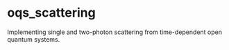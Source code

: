 # oqs_scattering
Implementing single and two-photon scattering from time-dependent open quantum systems.
